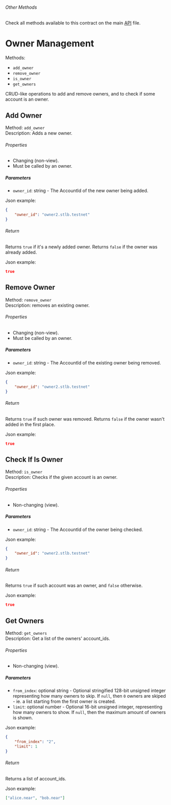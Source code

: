 ###### Other Methods

Check all methods available to this contract on the main [API](./README.md) file.

# Owner Management
Methods:
- `add_owner`
- `remove_owner`
- `is_owner`
- `get_owners`

CRUD-like operations to add and remove owners, and to check if some account is an owner.

## Add Owner
Method: `add_owner`  
Description: Adds a new owner.  

###### Properties

- Changing (non-view).
- Must be called by an owner.

##### Parameters

- `owner_id`: string - The AccountId of the new owner being added.

Json example:
```json
{
    "owner_id": "owner2.stlb.testnet"
}
```

###### Return

Returns `true` if it's a newly added owner. Returns `false` if the owner was already added.

Json example:
```json
true
```

## Remove Owner
Method: `remove_owner`  
Description: removes an existing owner.  

###### Properties

- Changing (non-view).
- Must be called by an owner.

##### Parameters

- `owner_id`: string - The AccountId of the existing owner being removed.

Json example:
```json
{
    "owner_id": "owner2.stlb.testnet"
}
```

###### Return

Returns `true` if such owner was removed. Returns `false` if the owner wasn't added in the first place.

Json example:
```json
true
```

## Check If Is Owner
Method: `is_owner`  
Description: Checks if the given account is an owner.    

###### Properties

- Non-changing (view).

##### Parameters

- `owner_id`: string - The AccountId of the owner being checked.

Json example:
```json
{
    "owner_id": "owner2.stlb.testnet"
}
```

###### Return

Returns `true` if such account was an owner, and `false` otherwise.

Json example:
```json
true
```

## Get Owners
Method: `get_owners`  
Description: Get a list of the owners' account_ids.

###### Properties

- Non-changing (view).

##### Parameters

- `from_index`: optional string - Optional stringified 128-bit unsigned integer representing how many owners to skip. If `null`, then `0` owners are skiped - ie. a list starting from the first owner is created.
- `limit`: optional number - Optional 16-bit unsigned integer, representing how many owners to show. If `null`, then the maximum amount of owners is shown.

Json example:
```json
{
    "from_index": "2",
    "limit": 1
}
```

###### Return

Returns a list of account_ids.

Json example:
```json
["alice.near", "bob.near"]
```

